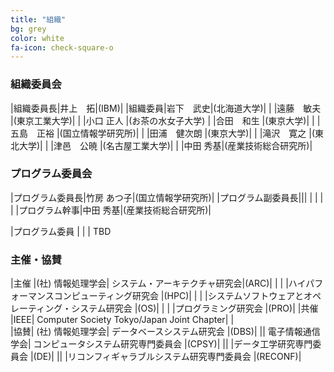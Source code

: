 ```yaml
---
title: "組織"
bg: grey
color: white
fa-icon: check-square-o
---
```


### 組織委員会

|組織委員長|井上　拓|(IBM)|
|組織委員|岩下　武史|(北海道大学)|
| |遠藤　敏夫	|(東京工業大学)|
| |小口 正人      |(お茶の水女子大学)
| |合田　和生	|(東京大学)|
| |五島　正裕	|(国立情報学研究所)|
| |田浦　健次朗	|(東京大学)|
| |滝沢　寛之	|(東北大学)|
| |津邑　公暁      |(名古屋工業大学)|
| |中田 秀基|(産業技術総合研究所)|



### プログラム委員会

|プログラム委員長|竹房 あつ子|(国立情報学研究所)|
|プログラム副委員長|||
| | | |
|プログラム幹事|中田 秀基|(産業技術総合研究所)|

|プログラム委員 | | |
TBD

### 主催・協賛

|主催	|(社) 情報処理学会|	システム・アーキテクチャ研究会|(ARC)|
| | |ハイパフォーマンスコンピューティング研究会	|(HPC)|
| | |システムソフトウェアとオペレーティング・システム研究会	|(OS)|
| | |プログラミング研究会	|(PRO)|
|共催	|IEEE|	Computer Society Tokyo/Japan Joint Chapter| |	
|協賛|	(社) 情報処理学会|	データベースシステム研究会	|(DBS)|
|| 電子情報通信学会| コンピュータシステム研究専門委員会	|(CPSY)|
|| |データ工学研究専門委員会	|(DE)|
|| |リコンフィギャラブルシステム研究専門委員会	|(RECONF)|